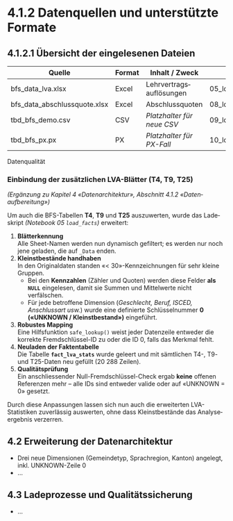 # 4.1.2 Datenquellen und unterstützte Formate

## 4.1.2.1 Übersicht der eingelesenen Dateien
<!-- hier fügen wir nach jedem Schritt eine Zeile an -->

| Quelle                    | Format | Inhalt / Zweck | Lade-Notebook |
|---------------------------|--------|----------------|---------------|
| bfs_data_lva.xlsx             | Excel  | Lehrvertrags­auflösungen | 05_load_facts |
| bfs_data_abschlussquote.xlsx | Excel  | Abschlussquoten | 08_load_fact_abschluss_stats |
| tbd_bfs_demo.csv          | CSV    | *Platzhalter für neue CSV* | 09_load_fact_xyz |
| tbd_bfs_px.px             | PX     | *Platzhalter für PX-Fall*  | 10_load_fact_px |

Datenqualität 
### Einbindung der zusätzlichen LVA-Blätter (T4, T9, T25)  
*(Ergänzung zu Kapitel 4 «Datenarchitektur», Abschnitt 4.1.2 «Daten­aufbereitung»)*  

Um auch die BFS-Tabellen **T4**, **T9** und **T25** auszuwerten, wurde das Lade­skript *(Notebook 05 `load_facts`)* erweitert:

1. **Blätterkennung**  
   Alle Sheet-Namen werden nun dynamisch gefiltert; es werden nur noch jene geladen, die auf `_Data` enden.  
2. **Kleinstbestände handhaben**  
   In den Originaldaten standen «\< 30»-Kennzeichnungen für sehr kleine Gruppen.  
   * Bei den **Kennzahlen** (Zähler und Quoten) werden diese Felder **als `NULL`** eingelesen, damit sie Summen und Mittelwerte nicht verfälschen.  
   * Für jede betroffene Dimension (*Geschlecht, Beruf, ISCED, Anschlussart usw.*) wurde eine definierte Schlüsselnummer **0 («UNKNOWN / Kleinstbestand»)** eingeführt.  
3. **Robustes Mapping**  
   Eine Hilfsfunktion `safe_lookup()` weist jeder Datenzeile entweder die korrekte Fremdschlüssel-ID zu oder die ID 0, falls das Merkmal fehlt.  
4. **Neu­laden der Faktentabelle**  
   Die Tabelle **`fact_lva_stats`** wurde geleert und mit sämtlichen T4-, T9- und T25-Daten neu gefüllt (20 288 Zeilen).  
5. **Qualitätsprüfung**  
   Ein anschliessender Null-Fremdschlüssel-Check ergab **keine** offenen Referenzen mehr – alle IDs sind entweder valide oder auf «UNKNOWN = 0» gesetzt.

Durch diese Anpassungen lassen sich nun auch die erweiterten LVA-Statistiken zuverlässig auswerten, ohne dass Kleinstbestände das Analyse­ergebnis verzerren.




## 4.2 Erweiterung der Datenarchitektur

* Drei neue Dimensionen (Gemeindetyp, Sprachregion, Kanton) angelegt, inkl. UNKNOWN-Zeile 0  
* …

## 4.3 Ladeprozesse und Qualitätssicherung
<!-- später ausformulieren -->

* ...
